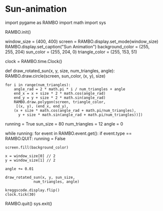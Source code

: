 # Sun-animation
import pygame as RAMBO
import math
import sys

RAMBO.init()

window_size = (400, 400)
screen = RAMBO.display.set_mode(window_size)
RAMBO.display.set_caption("Sun Animation")
background_color = (255, 255, 204)
sun_color = (255, 204, 0)
triangle_color = (255, 153, 51)

clock = RAMBO.time.Clock()

def draw_rotated_sun(x, y, size, num_triangles, angle):
    RAMBO.draw.circle(screen, sun_color, (x, y), size)

    for i in range(num_triangles):
        angle_rad = 2 * math.pi * i / num_triangles + angle
        end_x = x + size * 2 * math.cos(angle_rad)
        end_y = y + size * 2 * math.sin(angle_rad)
        RAMBO.draw.polygon(screen, triangle_color,
         [(x, y), (end_x, end_y), 
        (x + size * math.cos(angle_rad + math.pi/num_triangles),
          y + size * math.sin(angle_rad + math.pi/num_triangles))])

running = True
sun_size = 80
num_triangles = 12
angle = 0

while running:
    for event in RAMBO.event.get():
        if event.type == RAMBO.QUIT:
            running = False

    screen.fill(background_color)

    x = window_size[0] // 2
    y = window_size[1] // 2

    angle += 0.01

    draw_rotated_sun(x, y, sun_size,
                 num_triangles, angle)

    kreggscode.display.flip()
    clock.tick(30)

RAMBO.quit()
sys.exit()
